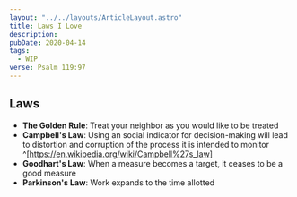 ```yaml
---
layout: "../../layouts/ArticleLayout.astro"
title: Laws I Love
description:
pubDate: 2020-04-14
tags:
  - WIP
verse: Psalm 119:97
---
```


## Laws

- **The Golden Rule**: Treat your neighbor as you would like to be treated
- **Campbell's Law**: Using an social indicator for decision-making will lead to distortion and corruption of the process it is intended to monitor ^[https://en.wikipedia.org/wiki/Campbell%27s_law]
- **Goodhart's Law**: When a measure becomes a target, it ceases to be a good measure
- **Parkinson's Law**: Work expands to the time allotted
